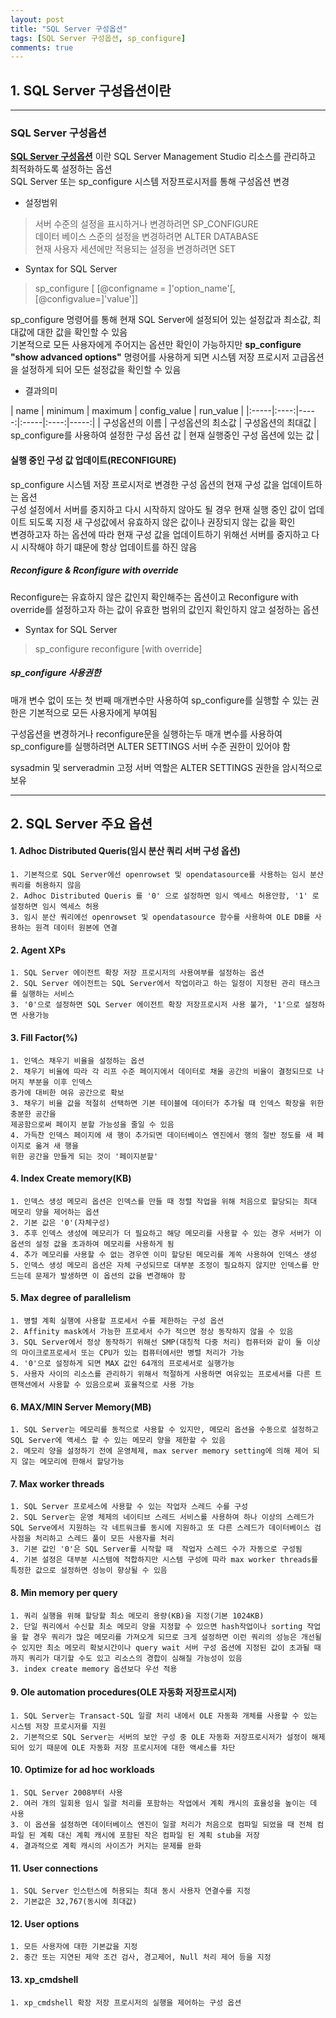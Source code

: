 ```yaml
---
layout: post
title: "SQL Server 구성옵션"
tags: [SQL Server 구성옵션, sp_configure]
comments: true
---
```




## 1. SQL Server 구성옵션이란
---
### SQL Server 구성옵션
**[SQL Server 구성옵션](https://docs.microsoft.com/ko-kr/sql/database-engine/configure-windows/server-configuration-options-sql-server)** 이란 SQL Server Management Studio 리소스를 관리하고 최적화하도록 설정하는 옵션    
 SQL Server 또는 sp_configure 시스템 저장프로시저를 통해 구성옵션 변경   
 * 설정범위
> 서버 수준의 설정을 표시하거나 변경하려면 SP_CONFIGURE  
데이터 베이스 스준의 설정을 변경하려면 ALTER DATABASE   
현재 사용자 세션에만 적용되는 설정을 변경하려면 SET

* Syntax for SQL Server
> sp_configure [ [@configname = ]'option_name'[,[@configvalue=]'value']]

sp_configure 명령어를 통해 현재 SQL Server에 설정되어 있는 설정값과 최소값, 최대값에 대한 값을 확인할 수 있음  
기본적으로 모든 사용자에게 주어지는 옵션만 확인이 가능하지만
**sp_configure "show advanced options"** 명령어를 사용하게 되면 시스템 저장 프로시저 고급옵션을 설정하게 되어 모든 설정값을 확인할 수 있음

* 결과의미  


| name | minimum | maximum | config_value | run_value |
|:-----|:----:|-----:|:-----|:----:|-----:|
| 구성옵션의 이름  | 구성옵션의 최소값  | 구성옵션의 최대값  | sp_configure를 사용하여 설정한 구성 옵션 값  | 현재 실행중인 구성 옵션에 있는 값  |


####  실행 중인 구성 값 업데이트(RECONFIGURE)

sp_configure 시스템 저장 프로시저로 변경한 구성 옵션의 현재 구성 값을 업데이트하는 옵션  
구성 설정에서 서버를 중지하고 다시 시작하지 않아도 될 경우 현재 실행 중인 값이 업데이트 되도록 지정
새 구성값에서 유효하지 않은 값이나 권장되지 않는 값을 확인  
변경하고자 하는 옵션에 따라 현재 구성 값을 업데이트하기 위해선 서버를 중지하고 다시 시작해야 하기 떄문에 항상 업데이트를 하진 않음


##### Reconfigure & Rconfigure with override   

Reconfigure는 유효하지 않은 값인지 확인해주는 옵션이고 Reconfigure with override를 설정하고자 하는 값이 유효한 범위의 값인지 확인하지 않고 설정하는 옵션

* Syntax for SQL Server
> sp_configure reconfigure [with override]

##### sp_configure 사용권한

매개 변수 없이 또는 첫 번째 매개변수만 사용하여 sp_configure를 실행할 수 있는 권한은 기본적으로 모든 사용자에게 부여됨

구성옵션을 변경하거나 reconfigure문을 실행하는두 매개 변수를 사용하여 sp_configure를 실행하려면 ALTER SETTINGS 서버 수준 권한이 있어야 함

sysadmin 및 serveradmin 고정 서버 역할은 ALTER SETTINGS 권한을 암시적으로 보유


---


## 2. SQL Server 주요 옵션


#### 1. Adhoc Distributed Queris(임시 분산 쿼리 서버 구성 옵션)
```
1. 기본적으로 SQL Server에선 openrowset 및 opendatasource를 사용하는 임시 분산 쿼리를 허용하지 않음
2. Adhoc Distributed Queris 를 '0' 으로 설정하면 임시 엑세스 허용안함, '1' 로 설정하면 임시 엑세스 허용
3. 임시 분산 쿼리에선 openrowset 및 opendatasource 함수를 사용하여 OLE DB를 사용하는 원격 데이터 원본에 연결
```

#### 2. Agent  XPs
```
1. SQL Server 에이전트 확장 저장 프로시저의 사용여부를 설정하는 옵션
2. SQL Server 에이전트는 SQL Server에서 작업이라고 하는 일정이 지정된 관리 태스크를 실행하는 서비스
3. '0'으로 설정하면 SQL Server 에이전트 확장 저장프로시저 사용 불가, '1'으로 설정하면 사용가능

```

#### 3. Fill Factor(%)

```
1. 인덱스 채우기 비율을 설정하는 옵션
2. 채우기 비율에 따라 각 리프 수준 페이지에서 데이터로 채울 공간의 비율이 결정되므로 나머지 부분을 이후 인덱스
증가에 대비한 여유 공간으로 확보
3. 채우기 비율 값을 적절히 선택하면 기본 테이블에 데이터가 추가될 때 인덱스 확장을 위한 충분한 공간을
제공함으로써 페이지 분할 가능성을 줄일 수 있음
4. 가득찬 인덱스 페이지에 새 행이 추가되면 데이터베이스 엔진에서 행의 절반 정도를 새 페이지로 옮겨 새 행을
위한 공간을 만들게 되는 것이 '페이지분할'
```

#### 4. Index Create memory(KB)
```
1. 인덱스 생성 메모리 옵션은 인덱스를 만들 때 정렬 작업을 위해 처음으로 할당되는 최대 메모리 양을 제어하는 옵션
2. 기본 값은 '0'(자체구성)
3. 추후 인덱스 생성에 메모리가 더 필요하고 해당 메모리를 사용할 수 있는 경우 서버가 이 옵션의 설정 값을 초과하여 메모리를 사용하게 됨
4. 추가 메모리를 사용할 수 없는 경우엔 이미 할당된 메모리를 계쏙 사용하여 인덱스 생성
5. 인덱스 생성 메모리 옵션은 자체 구성되므로 대부분 조정이 필요하지 않지만 인덱스를 만드는데 문제가 발생하면 이 옵션의 값을 변경해야 함
```

#### 5. Max degree of parallelism
```
1. 병렬 계획 실행에 사용할 프로세서 수를 제한하는 구성 옵션
2. Affinity mask에서 가능한 프로세서 수가 적으면 정상 동작하지 않을 수 있음
3. SQL Server에서 정상 동작하기 위해선 SMP(대칭적 다중 처리) 컴퓨터와 같이 둘 이상의 마이크로프로세서 또는 CPU가 있는 컴퓨터에서만 병렬 처리가 가능
4. '0'으로 설정하게 되면 MAX 값인 64개의 프로세서로 실행가능
5. 사용자 사이의 리소스를 관리하기 위해서 적절하게 사용하면 여유있는 프로세서를 다른 트랜잭션에서 사용할 수 있음으로써 효율적으로 사용 가능
```

#### 6. MAX/MIN Server Memory(MB)
```
1. SQL Server는 메모리를 동적으로 사용할 수 있지만, 메모리 옵션을 수동으로 설정하고 SQL Server에 액세스 할 수 있는 메모리 양을 제한할 수 있음
2. 메모리 양을 설정하기 전에 운영체제, max server memory setting에 의해 제어 되지 않는 메모리에 한해서 할당가능
```
#### 7. Max worker threads
```
1. SQL Server 프로세스에 사용할 수 있는 작업자 스레드 수를 구성
2. SQL Server는 운영 체제의 네이티브 스레드 서비스를 사용하여 하나 이상의 스레드가 SQL Serve에서 지원하는 각 네트워크를 동시에 지원하고 또 다른 스레드가 데이터베이스 검사점을 처리하고 스레드 풀이 모든 사용자를 처리
3. 기본 값인 '0'은 SQL Server를 시작할 때  작업자 스레드 수가 자동으로 구성됨
4. 기본 설정은 대부분 시스템에 적합하지만 시스템 구성에 따라 max worker threads를 특정한 값으로 설정하면 성능이 향상될 수 있음
```
#### 8. Min memory per query
```
1. 쿼리 실행을 위해 할당할 최소 메모리 용량(KB)을 지정(기본 1024KB)
2. 단일 쿼리에서 수신할 최소 메모리 양을 지정할 수 있으면 hash작업이나 sorting 작업을 할 경우 쿼리가 많은 메모리를 가져오게 되므로 크게 설정하면 이런 쿼리의 성능은 개선될 수 있지만 최소 메모리 확보시간이나 query wait 서버 구성 옵션에 지정된 값이 초과될 때까지 쿼리가 대기할 수도 있고 리소스의 경합이 심해질 가능성이 있음
3. index create memory 옵션보다 우선 적용
```
#### 9. Ole automation procedures(OLE 자동화 저장프로시저)
```
1. SQL Server는 Transact-SQL 일괄 처리 내에서 OLE 자동화 개체를 사용할 수 있는 시스템 저장 프로시저를 지원
2. 기본적으로 SQL Server는 서버의 보안 구성 중 OLE 자동화 저장프로시저가 설정이 해제되어 있기 때문에 OLE 자동화 저장 프로시저에 대한 액세스를 차단
```
#### 10. Optimize for ad hoc workloads
```
1. SQL Server 2008부터 사용
2. 여러 개의 일회용 임시 일괄 처리를 포함하는 작업에서 계획 캐시의 효율성을 높이는 데 사용
3. 이 옵션을 설정하면 데이터베이스 엔진이 일괄 처리가 처음으로 컴파일 되었을 때 전체 컴파일 된 계획 대신 계획 캐시에 포함된 작은 컴파일 된 계획 stub을 저장
4. 결과적으로 계획 캐시의 사이즈가 커지는 문제를 완화
```
#### 11. User connections
```
1. SQL Server 인스턴스에 허용되는 최대 동시 사용자 연결수를 지정
2. 기본값은 32,767(동시에 최대값)
```
#### 12. User options
```
1. 모든 사용자에 대한 기본값을 지정
2. 중간 또는 지연된 제약 조건 검사, 경고제어, Null 처리 제어 등을 지정
```
#### 13. xp_cmdshell
```
1. xp_cmdshell 확장 저장 프로시저의 실행을 제어하는 구성 옵션

```

